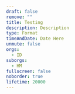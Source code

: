 ```yaml
---
draft: false
remove: ""
title: Testing
description: Description
type: Format
timeAndDate: Date Here
unmute: false
orgs:
  - ID
suborgs:
  - HM
fullscreen: false
noborder: true
lifetime: 20000
---
```

